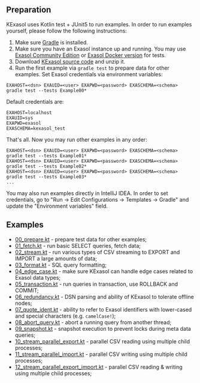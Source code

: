 ## Preparation

KExasol uses Kotlin test + JUnit5 to run examples. In order to run examples yourself, please follow the following instructions:

1. Make sure [Gradle](https://gradle.org/install/) is installed.
2. Make sure you have an Exasol instance up and running. You may use [Exasol Community Edition](https://www.exasol.com/portal/display/DOWNLOAD/Free+Trial) or [Exasol Docker version](https://github.com/exasol/docker-db) for tests.
3. Download [KExasol source code](https://github.com/badoo/kexasol/archive/master.zip) and unzip it.
4. Run the first example via `gradle test` to prepare data for other examples. Set Exasol credentials via environment variables:

```
EXAHOST=<dsn> EXAUID=<user> EXAPWD=<password> EXASCHEMA=<schema> gradle test --tests Example00*
```

Default credentials are:

```
EXAHOST=localhost
EXAUID=sys
EXAPWD=exasol
EXASCHEMA=kexasol_test
```

That's all. Now you may run other examples in any order:

```
EXAHOST=<dsn> EXAUID=<user> EXAPWD=<password> EXASCHEMA=<schema> gradle test --tests Example01*
EXAHOST=<dsn> EXAUID=<user> EXAPWD=<password> EXASCHEMA=<schema> gradle test --tests Example02*
EXAHOST=<dsn> EXAUID=<user> EXAPWD=<password> EXASCHEMA=<schema> gradle test --tests Example03*
...
```

You may also run examples directly in IntelliJ IDEA. In order to set credentials, go to "Run -> Edit Configurations -> Templates -> Gradle" and update the "Environment variables" field.

## Examples

- [00_prepare.kt](/examples/00_prepare.kt) - prepare test data for other examples;
- [01_fetch.kt](/examples/01_fetch.kt) - run basic SELECT queries, fetch data;
- [02_stream.kt](/examples/02_stream.kt) - run various types of CSV streaming to EXPORT and IMPORT a large amounts of data;
- [03_format.kt](/examples/03_format.kt) - SQL query formatting;
- [04_edge_case.kt](/examples/04_edge_case.kt) - make sure KExasol can handle edge cases related to Exasol data types;
- [05_transaction.kt](/examples/05_transaction.kt) - run queries in transaction, use ROLLBACK and COMMIT;
- [06_redundancy.kt](/examples/06_redundancy.kt) - DSN parsing and ability of KExasol to tolerate offline nodes;
- [07_quote_ident.kt](/examples/07_quote_ident.kt) - ability to refer to Exasol identifiers with lower-cased and special characters (e.g. `camelCase!`);
- [08_abort_query.kt](/examples/08_abort_query.kt) - abort a running query from another thread;
- [09_snapshot.kt](/examples/09_snapshot.kt) - snapshot execution to prevent locks during meta data queries;
- [10_stream_parallel_export.kt](/examples/10_stream_parallel_export.kt) - parallel CSV reading using multiple child processes;
- [11_stream_parallel_import.kt](/examples/11_stream_parallel_import.kt) - parallel CSV writing using multiple child processes;
- [12_stream_parallel_export_import.kt](/examples/12_stream_parallel_export_import.kt) - parallel CSV reading & writing using multiple child processes;
